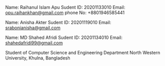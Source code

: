 Name: Raihanul Islam Apu
Sudent ID: 20201133010
Email: opu.raihankhan@gmail.com
phone No: +8801946585441

Name: Anisha Akter
Sudent ID: 20201119010
Email: srabonianisha@gmail.com

Name: MD Shahed Afridi
Sudent ID: 20201134010
Email: shahedafridi99@gmail.com

Student of Computer Science and Engineering Department
North Western University, Khulna, Bangladesh
